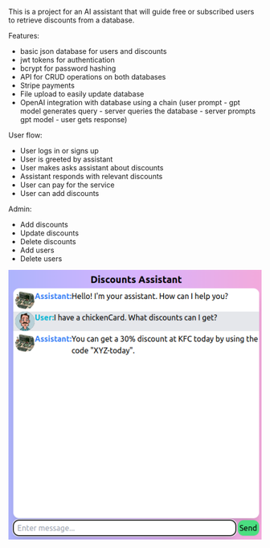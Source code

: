 This is a project for an AI assistant that will guide free or subscribed users to retrieve discounts from a database.

Features:
- basic json database for users and discounts
- jwt tokens for authentication
- bcrypt for password hashing
- API for CRUD operations on both databases
- Stripe payments
- File upload to easily update database
- OpenAI integration with database using a chain (user prompt - gpt model generates query - server queries the database - server prompts gpt model - user gets response)

User flow:
- User logs in or signs up
- User is greeted by assistant
- User makes asks assistant about discounts
- Assistant responds with relevant discounts
- User can pay for the service
- User can add discounts

Admin:
- Add discounts
- Update discounts
- Delete discounts
- Add users
- Delete users

![alt text](image.png)